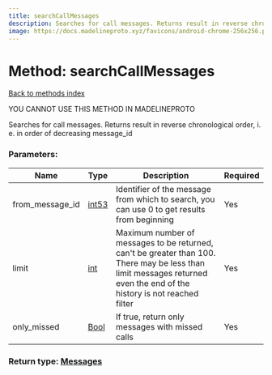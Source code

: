 ```yaml
---
title: searchCallMessages
description: Searches for call messages. Returns result in reverse chronological order, i. e. in order of decreasing message_id
image: https://docs.madelineproto.xyz/favicons/android-chrome-256x256.png
---
```

# Method: searchCallMessages  
[Back to methods index](index.md)


YOU CANNOT USE THIS METHOD IN MADELINEPROTO


Searches for call messages. Returns result in reverse chronological order, i. e. in order of decreasing message_id

### Parameters:

| Name     |    Type       | Description | Required |
|----------|---------------|-------------|----------|
|from\_message\_id|[int53](../types/int53.md) | Identifier of the message from which to search, you can use 0 to get results from beginning | Yes|
|limit|[int](../types/int.md) | Maximum number of messages to be returned, can't be greater than 100. There may be less than limit messages returned even the end of the history is not reached filter | Yes|
|only\_missed|[Bool](../types/Bool.md) | If true, return only messages with missed calls | Yes|


### Return type: [Messages](../types/Messages.md)

